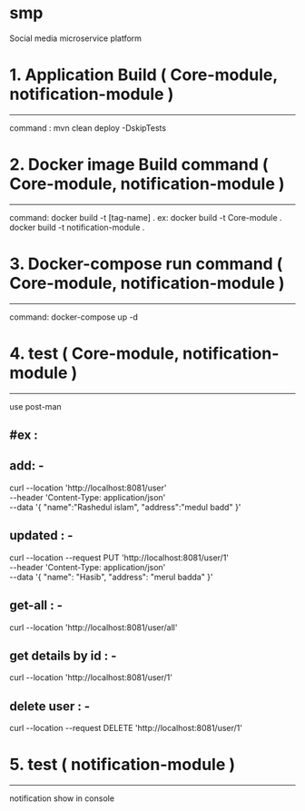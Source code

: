 # smp
Social media microservice platform

# 1. Application Build ( Core-module, notification-module )
-----------------
command : mvn clean deploy -DskipTests

# 2. Docker image Build command ( Core-module, notification-module )
-----------------
command: docker build -t [tag-name] .
ex:
docker build -t Core-module .
docker build -t notification-module .

# 3. Docker-compose run command ( Core-module, notification-module )
-----------------
command: docker-compose up -d 


# 4. test ( Core-module, notification-module )
-----------------
use post-man

#ex :
---------------
add: -
----------------
curl --location 'http://localhost:8081/user' \
--header 'Content-Type: application/json' \
--data '{
"name":"Rashedul islam",
"address":"medul badd"
}'

updated : -
-------------
curl --location --request PUT 'http://localhost:8081/user/1' \
--header 'Content-Type: application/json' \
--data '{
    "name": "Hasib",
    "address": "merul badda"
}'

get-all : -
-----------------------
curl --location 'http://localhost:8081/user/all'

get details by id : -
--------------------------
curl --location 'http://localhost:8081/user/1'

delete user : -
------------------------
curl --location --request DELETE 'http://localhost:8081/user/1'


# 5. test ( notification-module )
-----------------
notification show in console